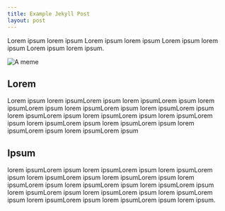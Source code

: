 ```yaml
---
title: Example Jekyll Post
layout: post
---
```


Lorem ipsum lorem ipsum Lorem ipsum lorem ipsum Lorem ipsum lorem ipsum Lorem ipsum lorem ipsum.

![A meme](https://images.unsplash.com/photo-1488885064048-f182e4985f98?dpr=1&auto=compress,format&fit=crop&w=667&h=&q=80&cs=tinysrgb&crop=)

## Lorem
Lorem ipsum lorem ipsumLorem ipsum lorem ipsumLorem ipsum lorem ipsumLorem ipsum lorem ipsumLorem ipsum lorem ipsumLorem ipsum lorem ipsumLorem ipsum lorem ipsumLorem ipsum lorem ipsumLorem ipsum lorem ipsumLorem ipsum lorem ipsumLorem ipsum lorem ipsumLorem ipsum lorem ipsumLorem ipsum 

## Ipsum
lorem ipsumLorem ipsum lorem ipsumLorem ipsum lorem ipsumLorem ipsum lorem ipsumLorem ipsum lorem ipsumLorem ipsum lorem ipsumLorem ipsum lorem ipsumLorem ipsum lorem ipsumLorem ipsum lorem ipsumLorem ipsum lorem ipsumLorem ipsum lorem ipsumLorem ipsum lorem ipsumLorem ipsum lorem ipsumLorem ipsum lorem ipsum.